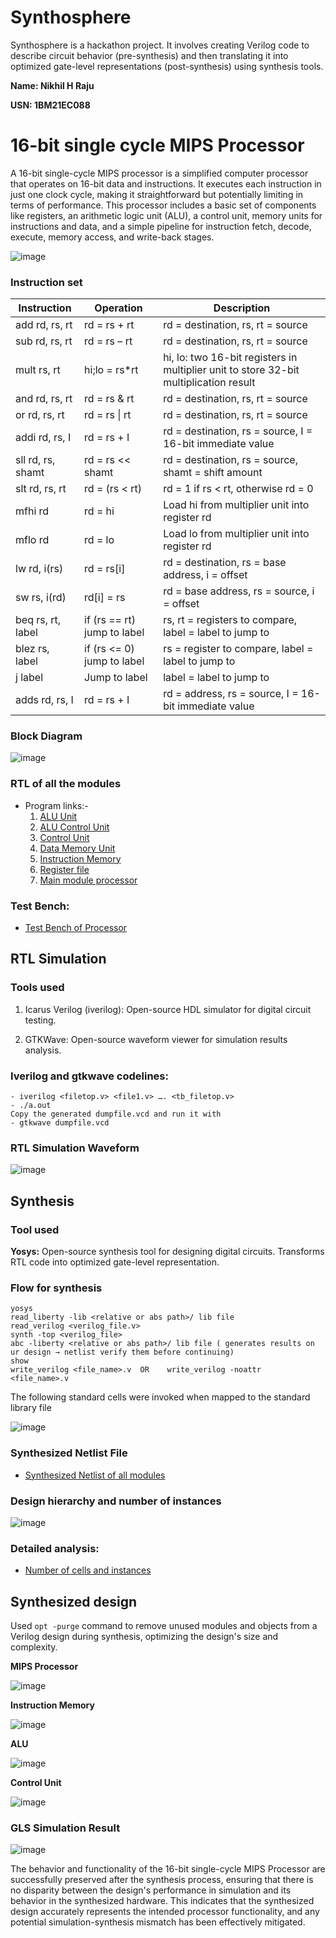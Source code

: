 # Synthosphere
Synthosphere is a hackathon project. It involves creating Verilog code to describe circuit behavior (pre-synthesis) and then translating it into optimized gate-level representations (post-synthesis) using synthesis tools. 

__Name: Nikhil H Raju__

__USN: 1BM21EC088__
# 16-bit single cycle MIPS Processor

A 16-bit single-cycle MIPS processor is a simplified computer processor that operates on 16-bit data and instructions. It executes each instruction in just one clock cycle, making it straightforward but potentially limiting in terms of performance. This processor includes a basic set of components like registers, an arithmetic logic unit (ALU), a control unit, memory units for instructions and data, and a simple pipeline for instruction fetch, decode, execute, memory access, and write-back stages.

![image](https://github.com/Nikhilthecodr/Synthosphere_Nikhil/assets/111330348/a8701511-3670-47b0-8841-65e8528316db)

### Instruction set

| Instruction       | Operation                   | Description                                                                           |
| ----------------- | --------------------------- | ------------------------------------------------------------------------------------- |
| add rd, rs, rt    | rd = rs + rt                | rd = destination, rs, rt = source                                                     |
| sub rd, rs, rt    | rd = rs – rt                | rd = destination, rs, rt = source                                                     |
| mult rs, rt       | hi;lo = rs*rt               | hi, lo: two 16-bit registers in multiplier unit to store 32-bit multiplication result |
| and rd, rs, rt    | rd = rs & rt                | rd = destination, rs, rt = source                                                     |
| or rd, rs, rt     | rd = rs \| rt               | rd = destination, rs, rt = source                                                     |
| addi rd, rs, I    | rd = rs + I                 | rd = destination, rs = source, I = 16-bit immediate value                             |
| sll rd, rs, shamt | rd = rs << shamt            | rd = destination, rs = source, shamt = shift amount                                   |
| slt rd, rs, rt    | rd = (rs < rt)              | rd = 1 if rs < rt, otherwise rd = 0                                                   |
| mfhi rd           | rd = hi                     | Load hi from multiplier unit into register rd                                         |
| mflo rd           | rd = lo                     | Load lo from multiplier unit into register rd                                         |
| lw rd, i(rs)      | rd = rs[i]                  | rd = destination, rs = base address, i = offset                                       |
| sw rs, i(rd)      | rd[i] = rs                  | rd = base address, rs = source, i = offset                                            |
| beq rs, rt, label | if (rs == rt) jump to label | rs, rt = registers to compare, label = label to jump to                               |
| blez rs, label    | if (rs <= 0) jump to label  | rs = register to compare, label = label to jump to                                    |
| j label           | Jump to label               | label = label to jump to                                                              |
| adds rd, rs, I    | rd = rs + I                 | rd = address, rs = source, I = 16-bit immediate value                                 |

### Block Diagram

![image](https://github.com/Nikhilthecodr/Synthosphere_Nikhil/assets/111330348/c362af84-479c-4c02-856f-5fd6fb52ec5a)

### RTL of all the modules
* Program links:-
     1. [ALU Unit](https://github.com/Nikhilthecodr/Synthosphere_Nikhil/blob/main/alu.v)
     3. [ALU Control Unit](https://github.com/Nikhilthecodr/Synthosphere_Nikhil/blob/main/alu_unit.v)
     4. [Control Unit](https://github.com/Nikhilthecodr/Synthosphere_Nikhil/blob/main/control_unit.v)
     5. [Data Memory Unit](https://github.com/Nikhilthecodr/Synthosphere_Nikhil/blob/main/data_memory.v)
     6. [Instruction Memory](https://github.com/Nikhilthecodr/Synthosphere_Nikhil/blob/main/instruction.v)
     7. [Register file](https://github.com/Nikhilthecodr/Synthosphere_Nikhil/blob/main/register.v)
     8. [Main module processor](https://github.com/Nikhilthecodr/Synthosphere_Nikhil/blob/main/processor.v)

### Test Bench:

 * [Test Bench of Processor](https://github.com/Nikhilthecodr/Synthosphere_Nikhil/blob/main/tb_processor.v)

## RTL Simulation

### Tools used

1. Icarus Verilog (iverilog): Open-source HDL simulator for digital circuit testing.

2. GTKWave: Open-source waveform viewer for simulation results analysis.

### Iverilog and gtkwave codelines:
```
- iverilog <filetop.v> <file1.v> …. <tb_filetop.v>
- ./a.out
Copy the generated dumpfile.vcd and run it with
- gtkwave dumpfile.vcd
```
### RTL Simulation Waveform

![image](https://github.com/Nikhilthecodr/Synthosphere_Nikhil/assets/111330348/3c411e04-21fd-4872-97a9-7020704dbbe3)

## Synthesis
### Tool used

__Yosys:__ Open-source synthesis tool for designing digital circuits. Transforms RTL code into optimized gate-level representation.

### Flow for synthesis
 ```
yosys
read_liberty -lib <relative or abs path>/ lib file 
read_verilog <verilog_file.v>
synth -top <verilog_file> 
abc -liberty <relative or abs path>/ lib file ( generates results on ur design → netlist verify them before continuing)
show 
write_verilog <file_name>.v  OR    write_verilog -noattr  <file_name>.v 
```

The following standard cells were invoked when mapped to the standard library file

![image](https://github.com/Nikhilthecodr/Synthosphere_Nikhil/assets/111330348/14767b66-45bd-4287-8688-77a6b5b714b1)

### Synthesized Netlist File

 * [Synthesized Netlist of all modules](https://github.com/Nikhilthecodr/Synthosphere_Nikhil/blob/main/sythesized_netlist_processor.v)

### Design hierarchy and number of instances

![image](https://github.com/Nikhilthecodr/Synthosphere_Nikhil/assets/111330348/ba1ee7c5-0dbb-42b5-9d3a-87af3247e231)

### Detailed analysis:

* [Number of cells and instances](https://github.com/Nikhilthecodr/Synthosphere_Nikhil/blob/main/Number_of_cells.txt)


## Synthesized design

Used ```opt -purge``` command to remove unused modules and objects from a Verilog design during synthesis, optimizing the design's size and complexity.

__MIPS Processor__

![image](https://github.com/Nikhilthecodr/Synthosphere_Nikhil/assets/111330348/ba0d3909-ba86-4cec-8227-c51d2ce823f0)

__Instruction Memory__

![image](https://github.com/Nikhilthecodr/Synthosphere_Nikhil/assets/111330348/6b5eab0b-2b2c-4ccd-9895-cbeaceb3262d)


__ALU__

![image](https://github.com/Nikhilthecodr/Synthosphere_Nikhil/assets/111330348/d35d5b60-f0e3-4c98-9d93-321e5eeaf4df)


__Control Unit__

![image](https://github.com/Nikhilthecodr/Synthosphere_Nikhil/assets/111330348/127cb761-2b82-4719-b4a3-8e96471d92cf)


### GLS Simulation Result

![image](https://github.com/Nikhilthecodr/Synthosphere_Nikhil/assets/111330348/3448e83d-30a5-4cc9-9d45-4a04ab8aff5d)

The behavior and functionality of the 16-bit single-cycle MIPS Processor are successfully preserved after the synthesis process, ensuring that there is no disparity between the design's performance in simulation and its behavior in the synthesized hardware. This indicates that the synthesized design accurately represents the intended processor functionality, and any potential simulation-synthesis mismatch has been effectively mitigated.













